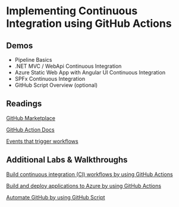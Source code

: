 # Implementing Continuous Integration using GitHub Actions

## Demos

- Pipeline Basics
- .NET MVC / WebApi Continuous Integration
- Azure Static Web App with Angular UI Continuous Integration
- SPFx Continuous Integration
- GitHub Script Overview (optional)

## Readings

[GitHub Marketplace](https://github.com/marketplace)

[GitHub Action Docs](https://docs.github.com/en/actions)

[Events that trigger workflows](https://docs.github.com/en/actions/learn-github-actions/events-that-trigger-workflows)

## Additional Labs & Walkthroughs

[Build continuous integration (CI) workflows by using GitHub Actions](https://docs.microsoft.com/en-us/learn/modules/github-actions-ci/)

[Build and deploy applications to Azure by using GitHub Actions](https://docs.microsoft.com/en-us/learn/modules/github-actions-cd/)

[Automate GitHub by using GitHub Script](https://docs.microsoft.com/en-us/learn/modules/automate-github-using-github-script/)